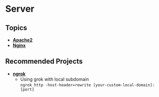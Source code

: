 # Server

## Topics

* ****[**Apache2**](apache2/)****
* ****[**Nginx**](nginx/)****

## Recommended Projects

* ****[**ngrok**](https://ngrok.com)****
  * Using grok with local subdomain\
    `ngrok http -host-header=rewrite [your-custom-local-domain]:[port]`
